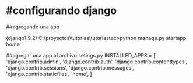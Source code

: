 #configurando django
=====================
##agregando una app

(django1.9.2) C:\proyectos\tutorias\tutoriastec>python manage.py startapp home


##agregar una app al archivo setings.py
INSTALLED_APPS = [
    'django.contrib.admin',
    'django.contrib.auth',
    'django.contrib.contenttypes',
    'django.contrib.sessions',
    'django.contrib.messages',
    'django.contrib.staticfiles',
    'home',
]

